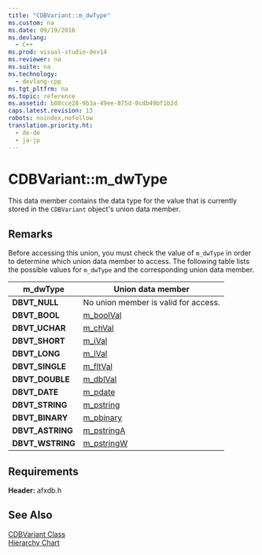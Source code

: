 ```yaml
---
title: "CDBVariant::m_dwType"
ms.custom: na
ms.date: 09/19/2016
ms.devlang: 
  - C++
ms.prod: visual-studio-dev14
ms.reviewer: na
ms.suite: na
ms.technology: 
  - devlang-cpp
ms.tgt_pltfrm: na
ms.topic: reference
ms.assetid: b80cce28-9b3a-49ee-875d-0cdb49bf1b2d
caps.latest.revision: 13
robots: noindex,nofollow
translation.priority.ht: 
  - de-de
  - ja-jp
---
```

# CDBVariant::m_dwType
This data member contains the data type for the value that is currently stored in the `CDBVariant` object's union data member.  
  
## Remarks  
 Before accessing this union, you must check the value of `m_dwType` in order to determine which union data member to access. The following table lists the possible values for `m_dwType` and the corresponding union data member.  
  
|m_dwType|Union data member|  
|---------------|-----------------------|  
|**DBVT_NULL**|No union member is valid for access.|  
|**DBVT_BOOL**|[m_boolVal](../vs140/CDBVariant--m_boolVal.md)|  
|**DBVT_UCHAR**|[m_chVal](../vs140/CDBVariant--m_chVal.md)|  
|**DBVT_SHORT**|[m_iVal](../vs140/CDBVariant--m_iVal.md)|  
|**DBVT_LONG**|[m_lVal](../vs140/CDBVariant--m_lVal.md)|  
|**DBVT_SINGLE**|[m_fltVal](../vs140/CDBVariant--m_fltVal.md)|  
|**DBVT_DOUBLE**|[m_dblVal](../vs140/CDBVariant--m_dblVal.md)|  
|**DBVT_DATE**|[m_pdate](../vs140/CDBVariant--m_pdate.md)|  
|**DBVT_STRING**|[m_pstring](../vs140/CDBVariant--m_pstring.md)|  
|**DBVT_BINARY**|[m_pbinary](../vs140/CDBVariant--m_pbinary.md)|  
|**DBVT_ASTRING**|[m_pstringA](../vs140/CDBVariant--m_pstringA.md)|  
|**DBVT_WSTRING**|[m_pstringW](../vs140/CDBVariant--m_pstringW.md)|  
  
## Requirements  
 **Header:** afxdb.h  
  
## See Also  
 [CDBVariant Class](../vs140/CDBVariant-Class.md)   
 [Hierarchy Chart](../vs140/Hierarchy-Chart.md)